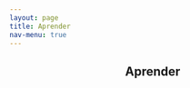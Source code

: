 ```yaml
---
layout: page
title: Aprender
nav-menu: true
---
```


<!-- Main -->
<div id="main" class="alt">

<!-- One -->
<section id="one">
	<div class="inner">
		<header class="major">
			<h1>Aprender</h1>
		</header>
	</div>
</section>